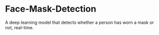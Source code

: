 # Face-Mask-Detection
A deep learning model that detects whether a person has worn a mask or not, real-time.
